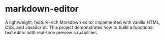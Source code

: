 # markdown-editor
A lightweight, feature-rich Markdown editor implemented with vanilla HTML, CSS, and JavaScript. This project demonstrates how to build a functional text editor with real-time preview capabilities.
